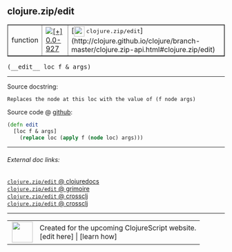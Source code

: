 ## clojure.zip/edit



 <table border="1">
<tr>
<td>function</td>
<td><a href="https://github.com/cljsinfo/cljs-api-docs/tree/0.0-927"><img valign="middle" alt="[+] 0.0-927" title="Added in 0.0-927" src="https://img.shields.io/badge/+-0.0--927-lightgrey.svg"></a> </td>
<td>
[<img height="24px" valign="middle" src="http://i.imgur.com/1GjPKvB.png"> <samp>clojure.zip/edit</samp>](http://clojure.github.io/clojure/branch-master/clojure.zip-api.html#clojure.zip/edit)
</td>
</tr>
</table>


 <samp>
(__edit__ loc f & args)<br>
</samp>

---





Source docstring:

```
Replaces the node at this loc with the value of (f node args)
```


Source code @ [github](https://github.com/clojure/clojurescript/blob/r3308/src/main/cljs/clojure/zip.cljs#L189-L192):

```clj
(defn edit
  [loc f & args]
    (replace loc (apply f (node loc) args)))
```

<!--
Repo - tag - source tree - lines:

 <pre>
clojurescript @ r3308
└── src
    └── main
        └── cljs
            └── clojure
                └── <ins>[zip.cljs:189-192](https://github.com/clojure/clojurescript/blob/r3308/src/main/cljs/clojure/zip.cljs#L189-L192)</ins>
</pre>

-->

---



###### External doc links:

[`clojure.zip/edit` @ clojuredocs](http://clojuredocs.org/clojure.zip/edit)<br>
[`clojure.zip/edit` @ grimoire](http://conj.io/store/v1/org.clojure/clojure/1.7.0-beta3/clj/clojure.zip/edit/)<br>
[`clojure.zip/edit` @ crossclj](http://crossclj.info/fun/clojure.zip/edit.html)<br>
[`clojure.zip/edit` @ crossclj](http://crossclj.info/fun/clojure.zip.cljs/edit.html)<br>

---

 <table>
<tr><td>
<img valign="middle" align="right" width="48px" src="http://i.imgur.com/Hi20huC.png">
</td><td>
Created for the upcoming ClojureScript website.<br>
[edit here] | [learn how]
</td></tr></table>

[edit here]:https://github.com/cljsinfo/cljs-api-docs/blob/master/cljsdoc/clojure.zip/edit.cljsdoc
[learn how]:https://github.com/cljsinfo/cljs-api-docs/wiki/cljsdoc-files

<!--

This information was too distracting to show to readers, but I'll leave it
commented here since it is helpful to:

- pretty-print the data used to generate this document
- and show how to retrieve that data



The API data for this symbol:

```clj
{:ns "clojure.zip",
 :name "edit",
 :signature ["[loc f & args]"],
 :history [["+" "0.0-927"]],
 :type "function",
 :full-name-encode "clojure.zip/edit",
 :source {:code "(defn edit\n  [loc f & args]\n    (replace loc (apply f (node loc) args)))",
          :title "Source code",
          :repo "clojurescript",
          :tag "r3308",
          :filename "src/main/cljs/clojure/zip.cljs",
          :lines [189 192]},
 :full-name "clojure.zip/edit",
 :clj-symbol "clojure.zip/edit",
 :docstring "Replaces the node at this loc with the value of (f node args)"}

```

Retrieve the API data for this symbol:

```clj
;; from Clojure REPL
(require '[clojure.edn :as edn])
(-> (slurp "https://raw.githubusercontent.com/cljsinfo/cljs-api-docs/catalog/cljs-api.edn")
    (edn/read-string)
    (get-in [:symbols "clojure.zip/edit"]))
```

-->
